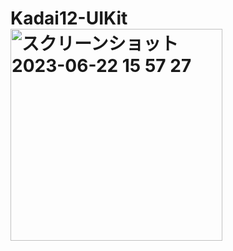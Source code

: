# Kadai12-UIKit<br><img width="339" alt="スクリーンショット 2023-06-22 15 57 27" src="https://github.com/sasasan03/Kadai12-UIKit/assets/111943557/f114852c-31ac-4bab-9a49-ade2da30776b">



